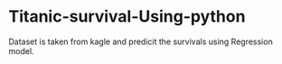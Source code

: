 # Titanic-survival-Using-python
Dataset is taken from kagle and predicit the survivals using Regression model.
